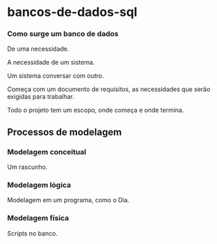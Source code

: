 # bancos-de-dados-sql

### Como surge um banco de dados

De uma necessidade.

A necessidade de um sistema.

Um sistema conversar com outro.

Começa com um documento de requisitos, as necessidades que serão exigidas para trabalhar.

Todo o projeto tem um escopo, onde começa e onde termina.

## Processos de modelagem

### Modelagem conceitual

Um rascunho.

### Modelagem lógica

Modelagem em um programa, como o Dia.

### Modelagem física

Scripts no banco.

